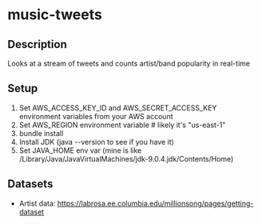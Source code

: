 # music-tweets

## Description
Looks at a stream of tweets and counts artist/band popularity in real-time

## Setup
1. Set AWS_ACCESS_KEY_ID and AWS_SECRET_ACCESS_KEY environment variables from your AWS account
2. Set AWS_REGION environment variable # likely it's "us-east-1"
3. bundle install
4. Install JDK (java --version to see if you have it)
5. Set JAVA_HOME env var (mine is like /Library/Java/JavaVirtualMachines/jdk-9.0.4.jdk/Contents/Home) 


## Datasets
- Artist data: https://labrosa.ee.columbia.edu/millionsong/pages/getting-dataset


